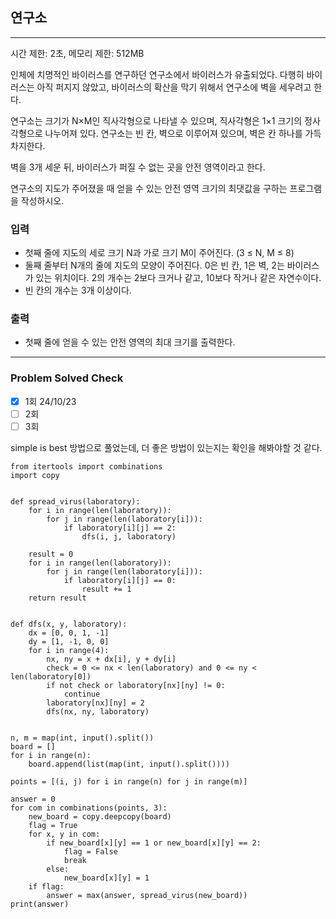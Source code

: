## 연구소

---

시간 제한: 2초, 메모리 제한: 512MB

인체에 치명적인 바이러스를 연구하던 연구소에서 바이러스가 유출되었다. 
다행히 바이러스는 아직 퍼지지 않았고, 바이러스의 확산을 막기 위해서 연구소에 벽을 세우려고 한다.

연구소는 크기가 N×M인 직사각형으로 나타낼 수 있으며, 직사각형은 1×1 크기의 정사각형으로 나누어져 있다. 
연구소는 빈 칸, 벽으로 이루어져 있으며, 벽은 칸 하나를 가득 차지한다. 

벽을 3개 세운 뒤, 바이러스가 퍼질 수 없는 곳을 안전 영역이라고 한다. 

연구소의 지도가 주어졌을 때 얻을 수 있는 안전 영역 크기의 최댓값을 구하는 프로그램을 작성하시오.

### 입력

- 첫째 줄에 지도의 세로 크기 N과 가로 크기 M이 주어진다. (3 ≤ N, M ≤ 8)
- 둘째 줄부터 N개의 줄에 지도의 모양이 주어진다. 0은 빈 칸, 1은 벽, 2는 바이러스가 있는 위치이다. 2의 개수는 2보다 크거나 같고, 10보다 작거나 같은 자연수이다.
- 빈 칸의 개수는 3개 이상이다.

### 출력

- 첫째 줄에 얻을 수 있는 안전 영역의 최대 크기를 출력한다.

---
### Problem Solved Check
- [x] 1회 24/10/23
- [ ] 2회
- [ ] 3회

simple is best 방법으로 풀었는데, 더 좋은 방법이 있는지는 확인을 해봐야할 것 같다.
~~~
from itertools import combinations
import copy


def spread_virus(laboratory):
    for i in range(len(laboratory)):
        for j in range(len(laboratory[i])):
            if laboratory[i][j] == 2:
                dfs(i, j, laboratory)

    result = 0
    for i in range(len(laboratory)):
        for j in range(len(laboratory[i])):
            if laboratory[i][j] == 0:
                result += 1
    return result


def dfs(x, y, laboratory):
    dx = [0, 0, 1, -1]
    dy = [1, -1, 0, 0]
    for i in range(4):
        nx, ny = x + dx[i], y + dy[i]
        check = 0 <= nx < len(laboratory) and 0 <= ny < len(laboratory[0])
        if not check or laboratory[nx][ny] != 0:
            continue
        laboratory[nx][ny] = 2
        dfs(nx, ny, laboratory)


n, m = map(int, input().split())
board = []
for i in range(n):
    board.append(list(map(int, input().split())))

points = [(i, j) for i in range(n) for j in range(m)]

answer = 0
for com in combinations(points, 3):
    new_board = copy.deepcopy(board)
    flag = True
    for x, y in com:
        if new_board[x][y] == 1 or new_board[x][y] == 2:
            flag = False
            break
        else:
            new_board[x][y] = 1
    if flag:
        answer = max(answer, spread_virus(new_board))
print(answer)

~~~